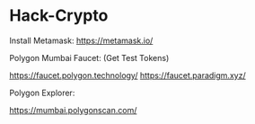 # Hack-Crypto

Install Metamask:
https://metamask.io/


Polygon Mumbai Faucet: (Get Test Tokens)

https://faucet.polygon.technology/
https://faucet.paradigm.xyz/


Polygon Explorer:

https://mumbai.polygonscan.com/

